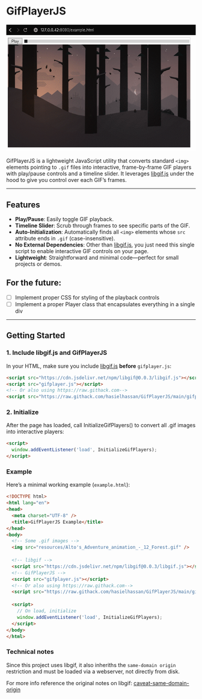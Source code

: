 # GifPlayerJS

![GifPlayerJS Preview](preview.gif)

GifPlayerJS is a lightweight JavaScript utility that converts standard `<img>` elements pointing to `.gif` files into interactive, frame-by-frame GIF players with play/pause controls and a timeline slider. It leverages [libgif.js](https://github.com/kelyvin/libgif-js) under the hood to give you control over each GIF’s frames.

---

## Features

- **Play/Pause**: Easily toggle GIF playback.  
- **Timeline Slider**: Scrub through frames to see specific parts of the GIF.  
- **Auto-Initialization**: Automatically finds all `<img>` elements whose `src` attribute ends in `.gif` (case-insensitive).  
- **No External Dependencies**: Other than [libgif.js](https://github.com/kelyvin/libgif-js), you just need this single script to enable interactive GIF controls on your page.  
- **Lightweight**: Straightforward and minimal code—perfect for small projects or demos.

## For the future:

- [ ] Implement proper CSS for styling of the playback controls
- [ ] Implement a proper Player class that encapsulates everything in a single div

---

## Getting Started

### 1. Include libgif.js and GifPlayerJS
In your HTML, make sure you include [libgif.js](https://www.jsdelivr.com/package/npm/libgif) **before** `gifplayer.js`:

```html
<script src="https://cdn.jsdelivr.net/npm/libgif@0.0.3/libgif.js"></script>
<script src="gifplayer.js"></script>
<!-- Or also using https://raw.githack.com-->
<script src="https://raw.githack.com/hasielhassan/GifPlayerJS/main/gifplayer.js"></script>

```

### 2. Initialize
After the page has loaded, call InitializeGifPlayers() to convert all .gif images into interactive players:


```html
<script>
  window.addEventListener('load', InitializeGifPlayers);
</script>
```

### Example
Here’s a minimal working example (`example.html`):

```html
<!DOCTYPE html>
<html lang="en">
<head>
  <meta charset="UTF-8" />
  <title>GifPlayerJS Example</title>
</head>
<body>
  <!-- Some .gif images -->
  <img src="resources/Alto's_Adventure_animation_-_12_Forest.gif" />

  <!-- libgif -->
  <script src="https://cdn.jsdelivr.net/npm/libgif@0.0.3/libgif.js"></script>
  <!-- GifPlayerJS -->
  <script src="gifplayer.js"></script>
  <!-- Or also using https://raw.githack.com-->
  <script src="https://raw.githack.com/hasielhassan/GifPlayerJS/main/gifplayer.js"></script>

  <script>
    // On load, initialize
    window.addEventListener('load', InitializeGifPlayers);
  </script>
</body>
</html>
```

### Technical notes

Since this project uses libgif, it also inheriths the `same-domain origin` restriction and must be loaded via a webserver, not directly from disk.

For more info reference the original notes on libgif: [caveat-same-domain-origin](https://github.com/kelyvin/libgif-js/?tab=readme-ov-file#caveat-same-domain-origin)